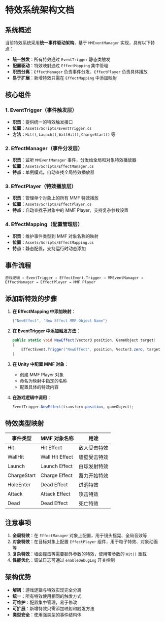# 特效系统架构文档

## 系统概述

当前特效系统采用**统一事件驱动架构**，基于 `MMEventManager` 实现，具有以下特点：

- **统一触发**：所有特效通过 `EventTrigger` 静态类触发
- **配置驱动**：特效映射通过 `EffectMapping` 集中管理
- **职责分离**：`EffectManager` 负责事件分发，`EffectPlayer` 负责具体播放
- **易于扩展**：新增特效只需在 `EffectMapping` 中添加映射

## 核心组件

### 1. EventTrigger（事件触发层）
- **职责**：提供统一的特效触发接口
- **位置**：`Assets/Scripts/EventTrigger.cs`
- **方法**：`Hit()`, `Launch()`, `WallHit()`, `ChargeStart()` 等

### 2. EffectManager（事件分发层）
- **职责**：监听 `MMEventManager` 事件，分发给全局和对象特效播放器
- **位置**：`Assets/Scripts/EffectManager.cs`
- **特点**：单例模式，自动查找全局特效播放器

### 3. EffectPlayer（特效播放层）
- **职责**：管理单个对象上的所有 MMF 特效播放
- **位置**：`Assets/Scripts/EffectPlayer.cs`
- **特点**：自动查找子对象中的 MMF Player，支持复杂参数设置

### 4. EffectMapping（配置管理层）
- **职责**：维护事件类型到 MMF 对象名称的映射
- **位置**：`Assets/Scripts/EffectMapping.cs`
- **特点**：静态配置，支持运行时动态添加

## 事件流程

```
游戏逻辑 → EventTrigger → EffectEvent.Trigger → MMEventManager → EffectManager → EffectPlayer → MMF Player
```

## 添加新特效的步骤

1. **在 EffectMapping 中添加映射**：
   ```csharp
   {"NewEffect", "New Effect MMF Object Name"}
   ```

2. **在 EventTrigger 中添加触发方法**：
   ```csharp
   public static void NewEffect(Vector3 position, GameObject target)
   {
       EffectEvent.Trigger("NewEffect", position, Vector3.zero, target, "TargetTag");
   }
   ```

3. **在 Unity 中配置 MMF 对象**：
   - 创建 MMF Player 对象
   - 命名为映射中指定的名称
   - 配置具体的特效内容

4. **在游戏逻辑中调用**：
   ```csharp
   EventTrigger.NewEffect(transform.position, gameObject);
   ```

## 特效类型映射

| 事件类型 | MMF 对象名称 | 用途 |
|---------|-------------|------|
| Hit | Hit Effect | 敌人受击特效 |
| WallHit | Wall Hit Effect | 墙壁受击特效 |
| Launch | Launch Effect | 白球发射特效 |
| ChargeStart | Charge Effect | 蓄力开始特效 |
| HoleEnter | Dead Effect | 进洞特效 |
| Attack | Attack Effect | 攻击特效 |
| Dead | Dead Effect | 死亡特效 |

## 注意事项

1. **全局特效**：在 `EffectManager` 对象上配置，用于镜头摇晃、全局音效等
2. **对象特效**：在目标对象上配置 `EffectPlayer` 组件，用于粒子特效、对象动画等
3. **复杂特效**：墙面撞击等需要额外参数的特效，使用带参数的 `Hit()` 重载
4. **性能优化**：调试日志可通过 `enableDebugLog` 开关控制

## 架构优势

- **解耦**：游戏逻辑与特效实现完全分离
- **统一**：所有特效使用相同的触发方式
- **可维护**：配置集中管理，易于修改
- **可扩展**：新增特效只需添加映射和触发方法
- **类型安全**：使用强类型的事件结构体
